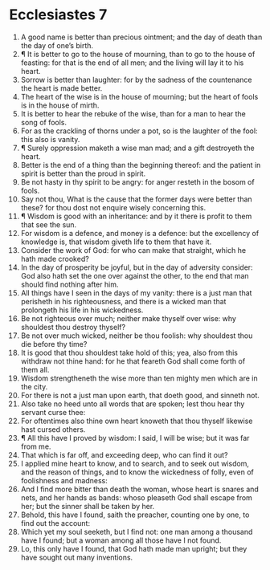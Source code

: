 ﻿# Ecclesiastes 7
1. A good name is better than precious ointment; and the day of death than the day of one’s birth. 
2. ¶ It is better to go to the house of mourning, than to go to the house of feasting: for that is the end of all men; and the living will lay it to his heart. 
3. Sorrow is better than laughter: for by the sadness of the countenance the heart is made better. 
4. The heart of the wise is in the house of mourning; but the heart of fools is in the house of mirth. 
5. It is better to hear the rebuke of the wise, than for a man to hear the song of fools. 
6. For as the crackling of thorns under a pot, so is the laughter of the fool: this also is vanity. 
7. ¶ Surely oppression maketh a wise man mad; and a gift destroyeth the heart. 
8. Better is the end of a thing than the beginning thereof: and the patient in spirit is better than the proud in spirit. 
9. Be not hasty in thy spirit to be angry: for anger resteth in the bosom of fools. 
10. Say not thou, What is the cause that the former days were better than these? for thou dost not enquire wisely concerning this. 
11. ¶ Wisdom is good with an inheritance: and by it there is profit to them that see the sun. 
12. For wisdom is a defence, and money is a defence: but the excellency of knowledge is, that wisdom giveth life to them that have it. 
13. Consider the work of God: for who can make that straight, which he hath made crooked? 
14. In the day of prosperity be joyful, but in the day of adversity consider: God also hath set the one over against the other, to the end that man should find nothing after him. 
15. All things have I seen in the days of my vanity: there is a just man that perisheth in his righteousness, and there is a wicked man that prolongeth his life in his wickedness. 
16. Be not righteous over much; neither make thyself over wise: why shouldest thou destroy thyself? 
17. Be not over much wicked, neither be thou foolish: why shouldest thou die before thy time? 
18. It is good that thou shouldest take hold of this; yea, also from this withdraw not thine hand: for he that feareth God shall come forth of them all. 
19. Wisdom strengtheneth the wise more than ten mighty men which are in the city. 
20. For there is not a just man upon earth, that doeth good, and sinneth not. 
21. Also take no heed unto all words that are spoken; lest thou hear thy servant curse thee: 
22. For oftentimes also thine own heart knoweth that thou thyself likewise hast cursed others. 
23. ¶ All this have I proved by wisdom: I said, I will be wise; but it was far from me. 
24. That which is far off, and exceeding deep, who can find it out? 
25. I applied mine heart to know, and to search, and to seek out wisdom, and the reason of things, and to know the wickedness of folly, even of foolishness and madness: 
26. And I find more bitter than death the woman, whose heart is snares and nets, and her hands as bands: whoso pleaseth God shall escape from her; but the sinner shall be taken by her. 
27. Behold, this have I found, saith the preacher, counting one by one, to find out the account: 
28. Which yet my soul seeketh, but I find not: one man among a thousand have I found; but a woman among all those have I not found. 
29. Lo, this only have I found, that God hath made man upright; but they have sought out many inventions. 
